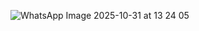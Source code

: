 ![WhatsApp Image 2025-10-31 at 13 24 05](https://github.com/user-attachments/assets/ff88c05b-c7b6-4317-8fe2-9383081d6d84)
